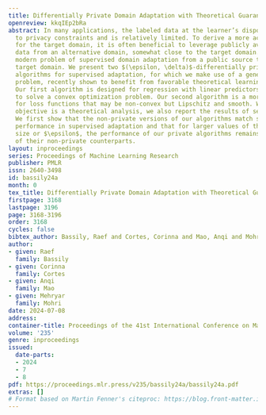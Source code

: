 ```yaml
---
title: Differentially Private Domain Adaptation with Theoretical Guarantees
openreview: kkqIEp2bRa
abstract: In many applications, the labeled data at the learner’s disposal is subject
  to privacy constraints and is relatively limited. To derive a more accurate predictor
  for the target domain, it is often beneficial to leverage publicly available labeled
  data from an alternative domain, somewhat close to the target domain. This is the
  modern problem of supervised domain adaptation from a public source to a private
  target domain. We present two $(\epsilon, \delta)$-differentially private adaptation
  algorithms for supervised adaptation, for which we make use of a general optimization
  problem, recently shown to benefit from favorable theoretical learning guarantees.
  Our first algorithm is designed for regression with linear predictors and shown
  to solve a convex optimization problem. Our second algorithm is a more general solution
  for loss functions that may be non-convex but Lipschitz and smooth. While our main
  objective is a theoretical analysis, we also report the results of several experiments.
  We first show that the non-private versions of our algorithms match state-of-the-art
  performance in supervised adaptation and that for larger values of the target sample
  size or $\epsilon$, the performance of our private algorithms remains close to that
  of their non-private counterparts.
layout: inproceedings
series: Proceedings of Machine Learning Research
publisher: PMLR
issn: 2640-3498
id: bassily24a
month: 0
tex_title: Differentially Private Domain Adaptation with Theoretical Guarantees
firstpage: 3168
lastpage: 3196
page: 3168-3196
order: 3168
cycles: false
bibtex_author: Bassily, Raef and Cortes, Corinna and Mao, Anqi and Mohri, Mehryar
author:
- given: Raef
  family: Bassily
- given: Corinna
  family: Cortes
- given: Anqi
  family: Mao
- given: Mehryar
  family: Mohri
date: 2024-07-08
address:
container-title: Proceedings of the 41st International Conference on Machine Learning
volume: '235'
genre: inproceedings
issued:
  date-parts:
  - 2024
  - 7
  - 8
pdf: https://proceedings.mlr.press/v235/bassily24a/bassily24a.pdf
extras: []
# Format based on Martin Fenner's citeproc: https://blog.front-matter.io/posts/citeproc-yaml-for-bibliographies/
---
```

